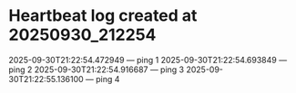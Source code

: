 # Heartbeat log created at 20250930_212254
2025-09-30T21:22:54.472949 — ping 1
2025-09-30T21:22:54.693849 — ping 2
2025-09-30T21:22:54.916687 — ping 3
2025-09-30T21:22:55.136100 — ping 4
